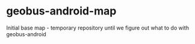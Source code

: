 # geobus-android-map
Initial base map - temporary repository until we figure out what to do with geobus-android
